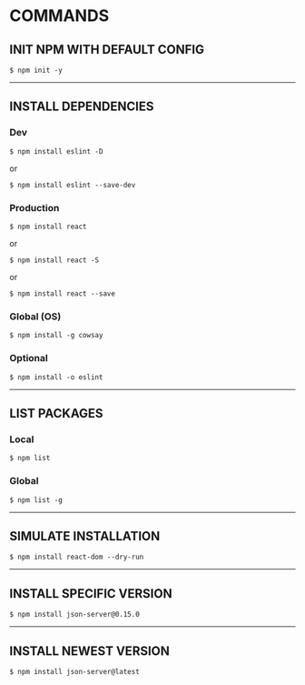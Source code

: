 # COMMANDS

## INIT NPM WITH DEFAULT CONFIG

```terminal
$ npm init -y
```

---

## INSTALL DEPENDENCIES

### Dev

```terminal
$ npm install eslint -D
```

or

```terminal
$ npm install eslint --save-dev
```

### Production

```terminal
$ npm install react
```

or

```terminal
$ npm install react -S
```

or

```terminal
$ npm install react --save
```

### Global (OS)

```terminal
$ npm install -g cowsay
```

### Optional

```terminal
$ npm install -o eslint
```

---

## LIST PACKAGES

### Local

```terminal
$ npm list
```

### Global

```terminal
$ npm list -g
```

---

## SIMULATE INSTALLATION

```terminal
$ npm install react-dom --dry-run
```

---

## INSTALL SPECIFIC VERSION

```terminal
$ npm install json-server@0.15.0
```

---

## INSTALL NEWEST VERSION

```terminal
$ npm install json-server@latest
```
